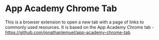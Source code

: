 # App Academy Chrome Tab

This is a browser extension to open a new tab with a page of links to commonly used resources. It is based on the App Academy Chrome tab - https://github.com/jonathanlemuel/app-academy-chrome-tab
